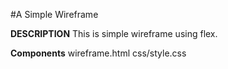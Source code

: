 #A Simple Wireframe

**DESCRIPTION**
This is simple wireframe using flex. 

**Components**
wireframe.html
css/style.css